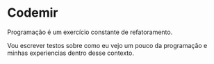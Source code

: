 # Codemir

Programação é um exercício constante de refatoramento.

Vou escrever testos sobre como eu vejo um pouco da programação e minhas experiencias dentro desse contexto.
